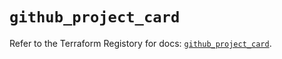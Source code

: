 # `github_project_card`

Refer to the Terraform Registory for docs: [`github_project_card`](https://registry.terraform.io/providers/integrations/github/5.25.1/docs/resources/project_card).
